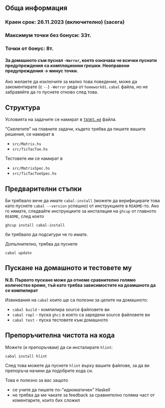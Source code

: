 ## Обща информация
### Краен срок: 26.11.2023 (включително) (засега)
### Максимум точки без бонуси: 33т.
### Точки от бонус: 8т.
#### За домашното съм пуснал `-Werror`, което означава че всички пуснати предупреждения са _комплационни грешки_. Неоправени предупреждения -> минус точки.

Ако желаете да изключите за малко това поведение, може да закоментирате (с `--`) `-Werror` реда от `homework01.cabal` файла,
но не забравяйте да го пуснете отново след това.

## Структура
Условията на задачите се намират в [`TASKS.md`](./TASKS.md) файла.

"Скелетите" на главните задачи, където трябва да пишете вашите решения, се намират в
* `src/Matrix.hs`
* `src/TicTacToe.hs`

Тестовете им се намират в
* `src/MatrixSpec.hs`
* `src/TicTacToeSpec.hs`

## Предварителни стъпки

Би трябвало вече да имате `cabal-install` (можете да верифицирате това като пуснете `cabal --version` успешно) от инструкциите в `README`-то.
Ако го нямате, следвайте инструкциите за инсталация на `ghcup` от главното `README`, след което
```
ghcup install cabal-install
```
би трябвало да подсигури че го имате.

Допълнително, трябва да пуснете
```
cabal update
```

## Пускане на домашното и тестовете му

**N.B. Първото пускане може да отнеме сравнително голямо количество време, тъй като трябва зависимостите на доамшното да се компилират**

Извиквания на `cabal` които ще са полезни за целите на домашното:

* `cabal build` - компилира source файловете ви
* `cabal repl` - пуска `ghci` в което са заредени source файловете ви
* `cabal test` - пуска тестовете към домашното

## Препоръчителна чистота на кода

Можете (и препоръчвам) да си инсталирате `hlint`:

`cabal install hlint`

След това можете да пуснете `hlint` върху вашите файлове,
за да ви препоръча начини да подобрите кода си.

Това е полезно за вас защото

* се учите да пишете по-"идиоматичен" Haskell
* не трябва да ме чакате за feedback за сравнително голяма част от коментарите, които бих сложил
